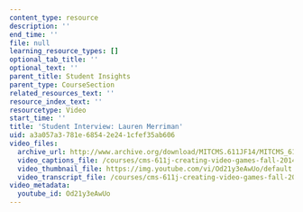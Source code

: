 ```yaml
---
content_type: resource
description: ''
end_time: ''
file: null
learning_resource_types: []
optional_tab_title: ''
optional_text: ''
parent_title: Student Insights
parent_type: CourseSection
related_resources_text: ''
resource_index_text: ''
resourcetype: Video
start_time: ''
title: 'Student Interview: Lauren Merriman'
uid: a3a057a3-781e-6854-2e24-1cfef35ab606
video_files:
  archive_url: http://www.archive.org/download/MITCMS.611JF14/MITCMS_611JF14_Lauren_Merriman_300k.mp4
  video_captions_file: /courses/cms-611j-creating-video-games-fall-2014/213b289c69995ef29ae500cafbb18b6f_Od21y3eAwUo.vtt
  video_thumbnail_file: https://img.youtube.com/vi/Od21y3eAwUo/default.jpg
  video_transcript_file: /courses/cms-611j-creating-video-games-fall-2014/fa6625bcc641f2cb4649abc2e78681ae_Od21y3eAwUo.pdf
video_metadata:
  youtube_id: Od21y3eAwUo
---
```

